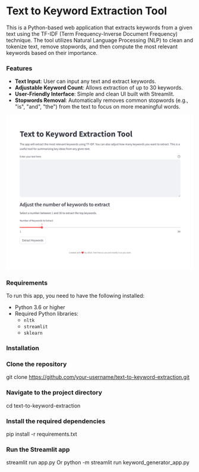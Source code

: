 # Text to Keyword Extraction Tool

This is a Python-based web application that extracts keywords from a given text using the TF-IDF (Term Frequency-Inverse Document Frequency) technique. The tool utilizes Natural Language Processing (NLP) to clean and tokenize text, remove stopwords, and then compute the most relevant keywords based on their importance.

### Features
- **Text Input**: User can input any text and extract keywords.
- **Adjustable Keyword Count**: Allows extraction of up to 30 keywords.
- **User-Friendly Interface**: Simple and clean UI built with Streamlit.
- **Stopwords Removal**: Automatically removes common stopwords (e.g., "is", "and", "the") from the text to focus on more meaningful words.

![App Screenshot](Screenshot1.png)


### Requirements
To run this app, you need to have the following installed:
- Python 3.6 or higher
- Required Python libraries:
    - `nltk`
    - `streamlit`
    - `sklearn`

### Installation
### Clone the repository
git clone https://github.com/your-username/text-to-keyword-extraction.git

### Navigate to the project directory
cd text-to-keyword-extraction

### Install the required dependencies
pip install -r requirements.txt

### Run the Streamlit app
streamlit run app.py 
Or
python -m streamlit run keyword_generator_app.py

